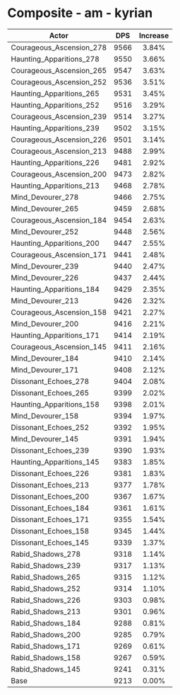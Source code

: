 # Composite - am - kyrian
| Actor | DPS | Increase |
|---|:---:|:---:|
|Courageous_Ascension_278|9566|3.84%|
|Haunting_Apparitions_278|9550|3.66%|
|Courageous_Ascension_265|9547|3.63%|
|Courageous_Ascension_252|9536|3.51%|
|Haunting_Apparitions_265|9531|3.45%|
|Haunting_Apparitions_252|9516|3.29%|
|Courageous_Ascension_239|9514|3.27%|
|Haunting_Apparitions_239|9502|3.15%|
|Courageous_Ascension_226|9501|3.14%|
|Courageous_Ascension_213|9488|2.99%|
|Haunting_Apparitions_226|9481|2.92%|
|Courageous_Ascension_200|9473|2.82%|
|Haunting_Apparitions_213|9468|2.78%|
|Mind_Devourer_278|9466|2.75%|
|Mind_Devourer_265|9459|2.68%|
|Courageous_Ascension_184|9454|2.63%|
|Mind_Devourer_252|9448|2.56%|
|Haunting_Apparitions_200|9447|2.55%|
|Courageous_Ascension_171|9441|2.48%|
|Mind_Devourer_239|9440|2.47%|
|Mind_Devourer_226|9437|2.44%|
|Haunting_Apparitions_184|9429|2.35%|
|Mind_Devourer_213|9426|2.32%|
|Courageous_Ascension_158|9421|2.27%|
|Mind_Devourer_200|9416|2.21%|
|Haunting_Apparitions_171|9414|2.19%|
|Courageous_Ascension_145|9411|2.16%|
|Mind_Devourer_184|9410|2.14%|
|Mind_Devourer_171|9408|2.12%|
|Dissonant_Echoes_278|9404|2.08%|
|Dissonant_Echoes_265|9399|2.02%|
|Haunting_Apparitions_158|9398|2.01%|
|Mind_Devourer_158|9394|1.97%|
|Dissonant_Echoes_252|9392|1.95%|
|Mind_Devourer_145|9391|1.94%|
|Dissonant_Echoes_239|9390|1.93%|
|Haunting_Apparitions_145|9383|1.85%|
|Dissonant_Echoes_226|9381|1.83%|
|Dissonant_Echoes_213|9377|1.78%|
|Dissonant_Echoes_200|9367|1.67%|
|Dissonant_Echoes_184|9361|1.61%|
|Dissonant_Echoes_171|9355|1.54%|
|Dissonant_Echoes_158|9345|1.44%|
|Dissonant_Echoes_145|9339|1.37%|
|Rabid_Shadows_278|9318|1.14%|
|Rabid_Shadows_239|9317|1.13%|
|Rabid_Shadows_265|9315|1.12%|
|Rabid_Shadows_252|9314|1.10%|
|Rabid_Shadows_226|9303|0.98%|
|Rabid_Shadows_213|9301|0.96%|
|Rabid_Shadows_184|9288|0.81%|
|Rabid_Shadows_200|9285|0.79%|
|Rabid_Shadows_171|9269|0.61%|
|Rabid_Shadows_158|9267|0.59%|
|Rabid_Shadows_145|9241|0.31%|
|Base|9213|0.00%|
